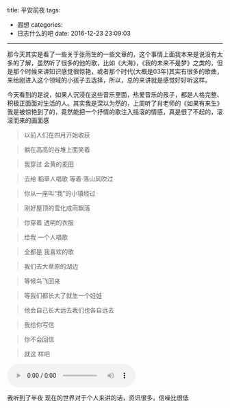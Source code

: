 title: 平安前夜
tags:
  - 遐想
categories:
  - 日志什么的吧
date: 2016-12-23 23:09:03
---

那今天其实是看了一些关于张雨生的一些文章的，这个事情上面我本来是说没有太多的了解，虽然听了很多的他的歌，比如《大海》，《我的未来不是梦》之类的，但是那个时候来讲知识感觉很惊艳，或者那个时代(大概是03年)其实有很多的歌曲，来给刚进入这个领域的小孩子去选择，所以，总的来讲就是感觉好好听这样。

今天看到的是说，如果人沉浸在这些音乐里面，热爱音乐的孩子，都是人格完整、积极正面面对生活的人。其实我是深以为然的，上周听了肖老师的《如果有来生》我是被惊艳到了的，竟然能把一个抒情的歌注入摇滚的情感，真是很了不起的，滚滚而来的画面感

> 以前人们在四月开始收获

> 躺在高高的谷堆上面笑着

> 我穿过 金黄的麦田

> 去给 稻草人唱歌
> 等着 落山风吹过

> 你从一座叫“我”的小镇经过

> 刚好屋顶的雪化成雨飘落

> 你穿着 透明的衣服

> 给我 一个人唱歌

> 全都是 我喜欢的歌

> 我们去大草原的湖边

> 等候鸟飞回来

> 等我们都长大了就生一个娃娃

> 他会自己长大远去我们也各自远去

> 我给你写信

> 你不会回信

> 就这 样吧

<audio src="https://mss.sankuai.com/v1/mss_814dc1610cda4b2e8febd6ea2c809db5/image/1482384083227.mp4" controls="controls" loop="loop"></audio>

我听到了半夜
现在的世界对于个人来讲的话，资讯很多，信噪比很低
